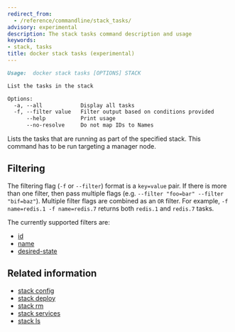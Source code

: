 ```yaml
---
redirect_from:
  - /reference/commandline/stack_tasks/
advisory: experimental
description: The stack tasks command description and usage
keywords:
- stack, tasks
title: docker stack tasks (experimental)
---
```


```markdown
Usage:  docker stack tasks [OPTIONS] STACK

List the tasks in the stack

Options:
  -a, --all            Display all tasks
  -f, --filter value   Filter output based on conditions provided
      --help           Print usage
      --no-resolve     Do not map IDs to Names
```

Lists the tasks that are running as part of the specified stack. This
command has to be run targeting a manager node.

## Filtering

The filtering flag (`-f` or `--filter`) format is a `key=value` pair. If there
is more than one filter, then pass multiple flags (e.g. `--filter "foo=bar" --filter "bif=baz"`).
Multiple filter flags are combined as an `OR` filter. For example,
`-f name=redis.1 -f name=redis.7` returns both `redis.1` and `redis.7` tasks.

The currently supported filters are:

* [id](#id)
* [name](#name)
* [desired-state](#desired-state)

## Related information

* [stack config](stack_config.md)
* [stack deploy](stack_deploy.md)
* [stack rm](stack_rm.md)
* [stack services](stack_services.md)
* [stack ls](stack_ls.md)
